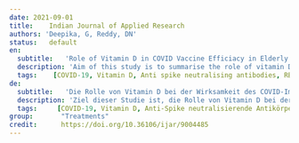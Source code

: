```yaml
---
date: 2021-09-01
title:    Indian Journal of Applied Research  
authors: 'Deepika, G, Reddy, DN'
status:   default
en:
  subtitle:   'Role of Vitamin D in COVID Vaccine Efficiacy in Elderly in Indian Population'
  description: 'Aim of this study is to summarise the role of vitamin D in supporting the immune system in covid vaccinated recipients. This is a observational study done between April 2021 to June 2021 in Indian population. We compared anti-SARS-CoV-2 spike RBDIgG antibody & antispike antibodies following vaccination of non-hospitalized participants along with vitamin D levels in recipients above 60 years. They were tested after vaccination after two doses between 15-45 days. Before study inclusion criteria is, we have checked whether they were as seropositive or seronegative based on nucleocapsid total antibody results. Results of 310 vaccine recipients, 46 reported a prior COVID-19 diagnosis and we have excluded them from the study of the 264 with no history of Covid-19, 70 were vitamin d deficient (50M;20 F) & 194 (130 M:64 F) were vitamin D sufficient. Responses were evaluated after two doses on an average post-vaccine RBD IgG concentration and Spike antibodies were each significantly higher among the vitamin D sufficient recipients compared to the vitamin D deficient recipients. An integrated approach is required to better understand aging and how vaccines work in elderly which will help in improving the immune response in older adults after vaccination.'
  tags:    [COVID-19, Vitamin D, Anti spike neutralising antibodies, RBD IgG antibodies, Covid vaccine efficacy]
de: 
  subtitle:   'Die Rolle von Vitamin D bei der Wirksamkeit des COVID-Impfstoffs bei älteren Menschen in der indischen Bevölkerung'
  description: 'Ziel dieser Studie ist, die Rolle von Vitamin D bei der Unterstützung des Immunsystems bei gegen COVID-19 geimpften Menschen zusammenzufassen. Dies ist eine Beobachtungsstudie, die zwischen April 2021 und Juni 2021 in der indischen Bevölkerung durchgeführt wurde. Wir verglichen Anti-SARS-CoV-2-Spike-RBDIgG-Antikörper und Antispike-Antikörper nach der Impfung von nicht hospitalisierten Teilnehmern zusammen mit dem Vitamin-D-Spiegel bei Empfängern über 60 Jahren. Sie wurden nach der Impfung nach zwei Dosen zwischen 15 und 45 Tagen getestet. Vor der Aufnahme in die Studie wurde geprüft, ob sie seropositiv oder seronegativ waren, basierend auf den Ergebnissen der Nukleokapsid-Gesamtantikörper. Von den 310 Impfstoffempfängern haben 46 eine frühere COVID-19-Diagnose angegeben, und wir haben sie aus der Studie ausgeschlossen. Von den 264 Personen ohne Covid-19-Vorgeschichte hatten 70 einen Vitamin-D-Mangel (50 M, 20 F) und 194 (130 M, 64 F) einen ausreichenden Vitamin-D-Spiegel. Die Reaktionen wurden nach zwei Dosen anhand der durchschnittlichen RBD-IgG-Konzentration nach der Impfung bewertet, und die Spike-Antikörper waren bei den Empfängern mit ausreichendem Vitamin D im Vergleich zu den Empfängern mit Vitamin-D-Mangel signifikant höher. Ein integrierter Ansatz ist erforderlich, um das Altern und die Wirkungsweise von Impfstoffen bei älteren Menschen besser zu verstehen, was dazu beitragen wird, die Immunantwort bei älteren Erwachsenen nach der Impfung zu verbessern.'
  tags:     [COVID-19, Vitamin D, Anti-Spike neutralisierende Antikörper, RBD IgG-Antikörper, Covid-Impfstoff-Wirksamkeit]
group:       "Treatments"
credit:      https://doi.org/10.36106/ijar/9004485
---
```


